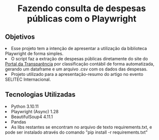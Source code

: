<h1 align="center"> Fazendo consulta de despesas públicas com o Playwright </h1>

<h2 align="left"> Objetivos </h2>
<p>
 <li>Esse projeto tem a intenção de apresentar a utilização da biblioteca Playwright de forma simples.
 <li>O script faz a extração de despesas públicas diretamente do site do <a href="https://portaldatransparencia.gov.br/">Portal da Transparência</a> por classificação contábil de forma automatizada, gerando um dataframe e um arquivo .csv com os dados das despesas.
 <li>Projeto utilizado para a apresentação-resumo do artigo no evento SELITEC Internacional.
</p>

<h2 align="left"> Tecnologias Utilizadas </h2>
<p> 
 <li>Python 3.10.11
 <li>Playwright (Async) 1.28
 <li>BeautifulSoup4 4.11.1
 <li>Pandas</li>
 <li>As libs restantes se encontram no arquivo de texto requirements.txt, e pode ser instalado através do comando "pip install -r requirements.txt"
</p>
